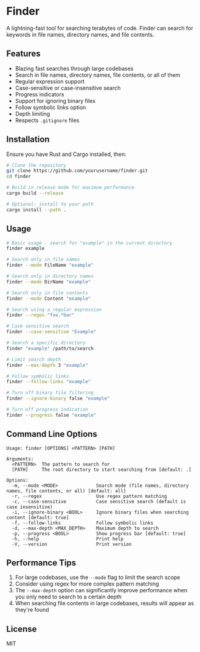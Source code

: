 # Finder

A lightning-fast tool for searching terabytes of code. Finder can search for keywords in file names, directory names, and file contents.

## Features

- Blazing fast searches through large codebases
- Search in file names, directory names, file contents, or all of them
- Regular expression support
- Case-sensitive or case-insensitive search
- Progress indicators
- Support for ignoring binary files
- Follow symbolic links option
- Depth limiting
- Respects `.gitignore` files

## Installation

Ensure you have Rust and Cargo installed, then:

```bash
# Clone the repository
git clone https://github.com/yourusername/finder.git
cd finder

# Build in release mode for maximum performance
cargo build --release

# Optional: install to your path
cargo install --path .
```

## Usage

```bash
# Basic usage - search for "example" in the current directory
finder example

# Search only in file names
finder --mode FileName "example"

# Search only in directory names
finder --mode DirName "example"

# Search only in file contents
finder --mode Content "example"

# Search using a regular expression
finder --regex "foo.*bar"

# Case sensitive search
finder --case-sensitive "Example"

# Search a specific directory
finder "example" /path/to/search

# Limit search depth
finder --max-depth 3 "example"

# Follow symbolic links
finder --follow-links "example"

# Turn off binary file filtering
finder --ignore-binary false "example"

# Turn off progress indication
finder --progress false "example"
```

## Command Line Options

```
Usage: finder [OPTIONS] <PATTERN> [PATH]

Arguments:
  <PATTERN>  The pattern to search for
  [PATH]     The root directory to start searching from [default: .]

Options:
  -m, --mode <MODE>              Search mode (file names, directory names, file contents, or all) [default: all]
  -r, --regex                    Use regex pattern matching
  -c, --case-sensitive           Case sensitive search (default is case insensitive)
  -i, --ignore-binary <BOOL>     Ignore binary files when searching content [default: true]
  -f, --follow-links             Follow symbolic links
  -d, --max-depth <MAX_DEPTH>    Maximum depth to search
  -p, --progress <BOOL>          Show progress bar [default: true]
  -h, --help                     Print help
  -V, --version                  Print version
```

## Performance Tips

1. For large codebases, use the `--mode` flag to limit the search scope
2. Consider using regex for more complex pattern matching
3. The `--max-depth` option can significantly improve performance when you only need to search to a certain depth
4. When searching file contents in large codebases, results will appear as they're found

## License

MIT 